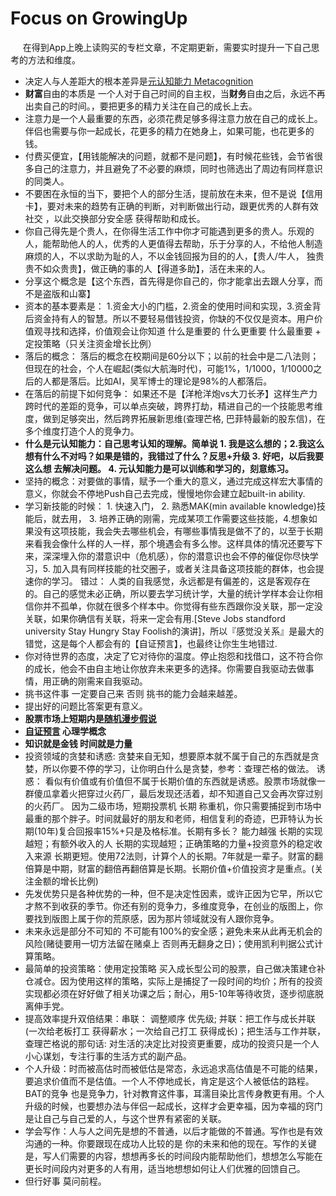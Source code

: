 # Focus on GrowingUp  

&nbsp;&nbsp;&nbsp;&nbsp; 在得到App上晚上读购买的专栏文章，不定期更新，需要实时提升一下自己思考的方法和维度。  

+ 决定人与人差距大的根本差异是[元认知能力 Metacognition](https://en.wikipedia.org/wiki/Metacognition)
+ <b>财富</b>自由的本质是 一个人对于自己时间的自主权，当<b>财务</b>自由之后，永远不再出卖自己的时间。，要把更多的精力关注在自己的成长上去。
+ 注意力是一个人最重要的东西，必须花费足够多得注意力放在自己的成长上。伴侣也需要与你一起成长，花更多的精力在她身上，如果可能，也花更多的钱。
+ 付费买便宜，【用钱能解决的问题，就都不是问题】，有时候花些钱，会节省很多自己的注意力，并且避免了不必要的麻烦，同时也筛选出了周边有同样意识的同类人。
+ 不要困在永恒的当下，要把个人的部分生活，提前放在未来，但不是说【信用卡】，要对未来的趋势有正确的判断，对判断做出行动，跟更优秀的人群有效社交 ，以此交换部分安全感 获得帮助和成长。
+ 你自己得先是个贵人，在你得生活工作中你才可能遇到更多的贵人。乐观的人，能帮助他人的人，优秀的人更值得去帮助，乐于分享的人，不给他人制造麻烦的人，不以求助为耻的人，不以金钱回报为目的的人，【贵人/牛人， 独贵贵不如众贵贵】，做正确的事的人【得道多助】，活在未来的人。
+ 分享这个概念是【这个东西，首先得是你自己的，你才能拿出去跟人分享，而不是盗版和山寨】
+ 资本的基本要素是： 1.资金大小的门槛，2.资金的使用时间和实现，3.资金背后资金持有人的智慧。所以不要轻易借钱投资，你缺的不仅仅是资本。用户价值观寻找和选择，价值观会让你知道 什么是重要的 什么更重要 什么最重要 + 定投策略（只关注资金增长比例）
+ 落后的概念： 落后的概念在校期间是60分以下；以前的社会中是二八法则；但现在的社会，个人在崛起(类似大航海时代)，可能1%，1/1000，1/10000之后的人都是落后。比如AI，吴军博士的理论是98%的人都落后。
+ 在落后的前提下如何竞争： 如果还不是【洋枪洋炮vs大刀长矛】这样生产力跨时代的差距的竞争，可以单点突破，跨界打劫，精进自己的一个技能思考维度，做到足够突出，然后跨界拓展新思维(查理芒格, 巴菲特最新的股东信)，在多个维度打造个人的竞争力。
+ <b>什么是元认知能力：自己思考认知的理解。简单说 1. 我是这么想的；2.我这么想有什么不对吗？如果是错的，我错过了什么？反思+升级 3. 好吧，以后我要这么想 去解决问题。 4. 元认知能力是可以训练和学习的，刻意练习。</b>
+ 坚持的概念：对要做的事情，赋予一个重大的意义，通过完成这样宏大事情的意义，你就会不停地Push自己去完成，慢慢地你会建立起built-in ability.  
+ 学习新技能的时候： 1. 快速入门， 2. 熟悉MAK(min available knowledge)技能后，就去用， 3. 培养正确的刚需，完成某项工作需要这些技能，4.想象如果没有这项技能，我会失去哪些机会，有哪些事情我是做不了的，以至于长期来看我会像什么样的人一样，那个境遇会有多么惨。这样具体的情况还要写下来，深深埋入你的潜意识中（危机感），你的潜意识也会不停的催促你尽快学习，5. 加入具有同样技能的社交圈子，或者关注具备这项技能的群体，也会提速你的学习。
错过： 人类的自我感觉，永远都是有偏差的，这是客观存在的。自己的感觉未必正确，所以要去学习统计学，大量的统计学样本会让你相信你并不孤单，你就在很多个样本中。你觉得有些东西跟你没关联，那一定没关联，如果你确信有关联，将来一定会有用.[Steve Jobs standford university Stay Hungry Stay Foolish的演讲]，所以『感觉没关系』是最大的错觉，这是每个人都会有的【自证预言】，也最终让你生生地错过.
+ 你对待世界的态度，决定了它对待你的温度。停止抱怨和找借口，这不符合你的成长，他会不由自主地让你放弃未来更多的选择。你需要自我驱动去做事情，用正确的刚需来自我驱动。
+ 挑书这件事 一定要自己来 否则 挑书的能力会越来越差。
+ 提出好的问题比答案更有意义。
+ <b>股票市场上短期内是[随机漫步假说](https://zh.wikipedia.org/zh/隨機漫步假說)</b>
+ <b>[自证预言](https://zh.wikipedia.org/wiki/自证预言) 心理学概念</b>
+ <b>知识就是金钱 时间就是力量</b>
+ 投资领域的贪婪和诱惑: 
贪婪来自无知，想要原本就不属于自己的东西就是贪婪，所以你要不停的学习，让你明白什么是贪婪，参考：查理芒格的做法。
诱惑： 看似有价值或有价值但不属于长期价值的东西就是诱惑。股票市场就像一群傻瓜拿着火把穿过火药厂，最后发现还活着，却不知道自己又会再次穿过别的火药厂。 因为二级市场，短期投票机 长期 称重机，你只需要捕捉到市场中最重的那个胖子。时间就最好的朋友和老师，相信复利的奇迹，巴菲特认为长期(10年)复合回报率15%+只是及格标准。长期有多长？
能力越强 长期的实现越短；有额外收入的人 长期的实现越短；正确策略的力量+投资意外的稳定收入来源 长期更短。使用72法则，计算个人的长期。7年就是一辈子。财富的翻倍算是中期，财富的翻倍再翻倍算是长期。长期价值+价值投资才是重点。(关注金额的增长比例)
+ 先发优势只是各种优势的一种，但不是决定性因素，或许正因为它早，所以它才熬不到收获的季节。你还有别的竞争力，多维度竞争，在创业的版图上，你要找到版图上属于你的荒原感，因为那片领域就没有人跟你竞争。
+ 未来永远是部分不可知的 不可能有100%的安全感；避免未来从此再无机会的风险(赌徒要用一切方法留在赌桌上 否则再无翻身之日)；使用凯利判据公式计算策略。
+ 最简单的投资策略：使用定投策略 买入成长型公司的股票，自己做决策建仓补仓减仓。因为使用这样的策略，实际上是捕捉了一段时间的均价；所有的投资实现都必须在好好做了相关功课之后；耐心，用5-10年等待收货，逐步彻底脱离伸手党。
+ 提高效率提升双倍结果：串联： 调整顺序 优先级; 并联：把工作与成长并联(一次给老板打工 获得薪水；一次给自己打工 获得成长)；把生活与工作并联，查理芒格说的那句话: 对生活的决定比对投资更重要，成功的投资只是一个人小心谋划，专注行事的生活方式的副产品。
+ 个人升级：时而被高估时而被低估是常态，永远追求高估值是不可能的结果，要追求价值而不是估值。一个人不停地成长，肯定是这个人被低估的路程。BAT的竞争 也是竞争力，针对教育这件事，耳濡目染比言传身教更有用。个人升级的时候，也要想办法与伴侣一起成长，这样才会更幸福，因为幸福的窍门是让自己与自己爱的人，与这个世界有紧密的关联。
+ 学会写作：人与人之间先是想的不普通，以后才能做的不普通。写作也是有效沟通的一种。你要跟现在成功人比较的是 你的未来和他的现在。写作的关键是，写人们需要的内容，想想再多长的时间段内能帮助他们，想想怎么写能在更长时间段内对更多的人有用，适当地想想如何让人们优雅的回馈自己。
+ 但行好事 莫问前程。


